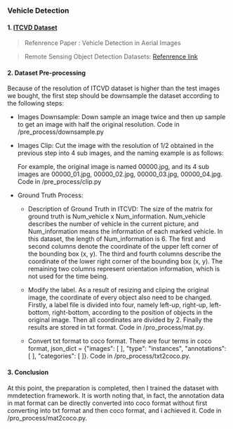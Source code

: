 ### Vehicle Detection

#### 1. [ITCVD Dataset](http://www.javashuo.com/link?url=https://eostore.itc.utwente.nl:5001/fsdownload/zZYfgbB2X/ITCVD) 

> Refenrence Paper : Vehicle Detection in Aerial Images

> Remote Sensing Object Detection Datasets: [Refenrence link](http://www.javashuo.com/article/p-kkahprhx-sx.html)

#### 2. Dataset Pre-processing
Because of the resolution of ITCVD dataset is higher than the test images we bought, the first step should be downsample the dataset according to the following steps:

- Images Downsample: Down sample an image twice and then up sample to get an image with half the original resolution. Code in /pre_process/downsample.py

- Images Clip: Cut the image with the resolution of 1/2 obtained in the previous step into 4 sub images, and the naming example is as follows:

  For example, the original image is named 00000.jpg, and its 4 sub images are 00000_01.jpg, 00000_02.jpg, 00000_03.jpg, 00000_04.jpg. Code in /pre_process/clip.py

- Ground Truth Process: 
  - Description of Ground Truth in ITCVD:
    The size of the matrix for ground truth is Num_vehicle x Num_information.
    Num_vehicle describes the number of vehicle in the current picture, and Num_information means the information of each marked vehicle.
    In this dataset, the length of Num_information is 6.
    The first and second columns denote the coordinate of the upper left corner of the bounding box (x, y).
    The third and fourth columns describe the coordinate of the lower right corner of the bounding box (x, y).
    The remaining two columns represent orientation information, which is not used for the time being.
    
  - Modify the label.
    As a result of resizing and cliping the original image, the coordinate of every object also need to be changed. Firstly, a label file is divided into four, namely       left-up, right-up, left-bottom, right-bottom, according to the position of objects in the original image. Then all coordinates are divided by 2. Finally the results     are stored in txt format. Code in /pro_process/mat.py.
    
  - Convert txt format to coco format.
    There are four terms in coco format, json_dict = {"images": [ ], "type": "instances", "annotations": [ ], "categories": [ ]}. Code in /pro_process/txt2coco.py.
#### 3. Conclusion
At this point, the preparation is completed, then I trained the dataset with mmdetection framework. It is worth noting that, in fact, the annotation data in mat format can be directly converted into coco format without first converting into txt format and then coco format, and i achieved it. Code in /pro_process/mat2coco.py.
